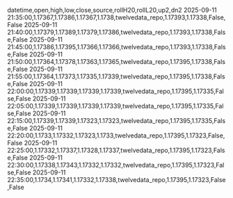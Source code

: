 datetime,open,high,low,close,source,rollH20,rollL20,up2,dn2
2025-09-11 21:35:00,1.17367,1.17386,1.17367,1.1738,twelvedata_repo,1.17393,1.17338,False,False
2025-09-11 21:40:00,1.17379,1.17389,1.17379,1.17386,twelvedata_repo,1.17393,1.17338,False,False
2025-09-11 21:45:00,1.17386,1.17395,1.17366,1.17366,twelvedata_repo,1.17393,1.17338,False,False
2025-09-11 21:50:00,1.17364,1.17378,1.17363,1.17365,twelvedata_repo,1.17395,1.17338,False,False
2025-09-11 21:55:00,1.17364,1.17373,1.17335,1.17339,twelvedata_repo,1.17395,1.17338,False,False
2025-09-11 22:00:00,1.17339,1.17339,1.17339,1.17339,twelvedata_repo,1.17395,1.17335,False,False
2025-09-11 22:05:00,1.17339,1.17339,1.17339,1.17339,twelvedata_repo,1.17395,1.17335,False,False
2025-09-11 22:15:00,1.17339,1.17339,1.17323,1.17323,twelvedata_repo,1.17395,1.17335,False,False
2025-09-11 22:20:00,1.1733,1.17332,1.17323,1.1733,twelvedata_repo,1.17395,1.17323,False,False
2025-09-11 22:25:00,1.17332,1.17337,1.17328,1.17337,twelvedata_repo,1.17395,1.17323,False,False
2025-09-11 22:30:00,1.17338,1.17343,1.17332,1.17332,twelvedata_repo,1.17395,1.17323,False,False
2025-09-11 22:35:00,1.1734,1.17341,1.17332,1.17338,twelvedata_repo,1.17395,1.17323,False,False
